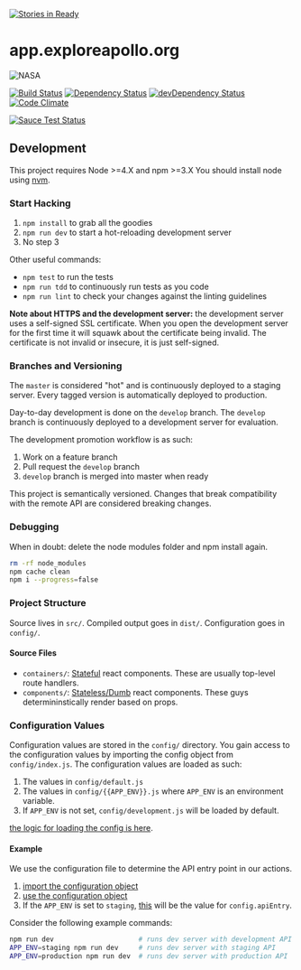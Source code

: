 [![Stories in Ready](https://badge.waffle.io/UTD-CRSS/app.exploreapollo.org.png?label=ready&title=Ready)](https://waffle.io/UTD-CRSS/app.exploreapollo.org)
# app.exploreapollo.org

![NASA](./NASA_logo.png?raw=true)

[![Build Status](https://travis-ci.org/UTD-CRSS/app.exploreapollo.org.svg?branch=master)](https://travis-ci.org/UTD-CRSS/app.exploreapollo.org)
[![Dependency Status](https://david-dm.org/UTD-CRSS/app.exploreapollo.org.svg)](https://david-dm.org/UTD-CRSS/app.exploreapollo.org)
[![devDependency Status](https://david-dm.org/UTD-CRSS/app.exploreapollo.org/dev-status.svg)](https://david-dm.org/UTD-CRSS/app.exploreapollo.org#info=devDependencies)
[![Code Climate](https://codeclimate.com/github/UTD-CRSS/app.exploreapollo.org/badges/gpa.svg)](https://codeclimate.com/github/UTD-CRSS/app.exploreapollo.org)

[![Sauce Test Status](https://saucelabs.com/browser-matrix/utd-crss.svg)](https://saucelabs.com/u/utd-crss)

## Development

This project requires Node >=4.X and npm >=3.X You should install node using [nvm][].

### Start Hacking

1. `npm install` to grab all the goodies
2. `npm run dev` to start a hot-reloading development server
3. No step 3

Other useful commands:

* `npm test` to run the tests
* `npm run tdd` to continuously run tests as you code
* `npm run lint` to check your changes against the linting guidelines

**Note about HTTPS and the development server:** the development server uses a
self-signed SSL certificate. When you open the development server for the first
time it will squawk about the certificate being invalid. The certificate is not
invalid or insecure, it is just self-signed.

### Branches and Versioning

The `master` is considered "hot" and is continuously deployed to a staging
server. Every tagged version is automatically deployed to production.

Day-to-day development is done on the `develop` branch. The `develop` branch is continuously deployed to a development server for evaluation.

The development promotion workflow is as such:

1. Work on a feature branch
2. Pull request the `develop` branch
3. `develop` branch is merged into master when ready

This project is semantically versioned. Changes that break compatibility with
the remote API are considered breaking changes.

### Debugging

When in doubt: delete the node modules folder and npm install again.

```bash
rm -rf node_modules
npm cache clean
npm i --progress=false
```

### Project Structure

Source lives in `src/`. Compiled output goes in `dist/`. Configuration goes in
`config/`.

#### Source Files

- `containers/`: [Stateful][dumb-comp] react components. These are usually top-level route handlers.
- `components/`: [Stateless/Dumb][dumb-comp] react components. These guys determininstically render based on props.


### Configuration Values

Configuration values are stored in the `config/` directory. You gain access to the configuration values by importing the config object from `config/index.js`. The configuration values are loaded as such:

1. The values in `config/default.js`
2. The values in `config/{{APP_ENV}}.js` where `APP_ENV` is an environment variable.
3. If `APP_ENV` is not set, `config/development.js` will be loaded by default.

[the logic for loading the config is here](https://github.com/UTD-CRSS/app.exploreapollo.org/blob/master/config/index.js).

#### Example

We use the configuration file to determine the API entry point in our actions.

1. [import the configuration object](https://github.com/UTD-CRSS/app.exploreapollo.org/blob/a999375d881ed763fd18b852b402582b5a6e647b/src/actions/index.js#L5)
2. [use the configuration object](https://github.com/UTD-CRSS/app.exploreapollo.org/blob/a999375d881ed763fd18b852b402582b5a6e647b/src/actions/index.js#L31)
3. If the `APP_ENV` is set to `staging`, [this](https://github.com/UTD-CRSS/app.exploreapollo.org/blob/a999375d881ed763fd18b852b402582b5a6e647b/config/staging.js#L3) will be the value for `config.apiEntry`.

Consider the following example commands:

```bash
npm run dev                     # runs dev server with development API
APP_ENV=staging npm run dev     # runs dev server with staging API
APP_ENV=production npm run dev  # runs dev server with production API
```

[nvm]: https://github.com/creationix/nvm
[jest]: https://facebook.github.io/jest/
[dumb-comp]: https://github.com/uberVU/react-guide/blob/master/props-vs-state.md#component-types
